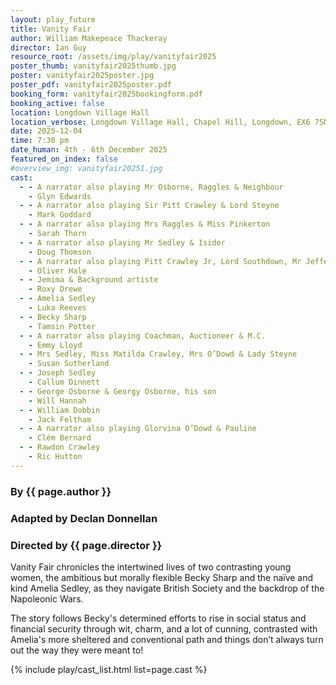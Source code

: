 ```yaml
---
layout: play_future
title: Vanity Fair
author: William Makepeace Thackeray
director: Ian Guy
resource_root: /assets/img/play/vanityfair2025
poster_thumb: vanityfair2025thumb.jpg
poster: vanityfair2025poster.jpg
poster_pdf: vanityfair2025poster.pdf
booking_form: vanityfair2025bookingform.pdf
booking_active: false
location: Longdown Village Hall
location_verbose: Longdown Village Hall, Chapel Hill, Longdown, EX6 7SN
date: 2025-12-04
time: 7:30 pm
date_human: 4th - 6th December 2025
featured_on_index: false
#overview_img: vanityfair20251.jpg
cast:
  - - A narrator also playing Mr Osborne, Raggles & Neighbour
    - Glyn Edwards
  - - A narrator also playing Sir Pitt Crawley & Lord Steyne
    - Mark Goddard
  - - A narrator also playing Mrs Raggles & Miss Pinkerton
    - Sarah Thorn
  - - A narrator also playing Mr Sedley & Isidor
    - Doug Thomson
  - - A narrator also playing Pitt Crawley Jr, Lord Southdown, Mr Jefferson-Jones & Mr Moss
    - Oliver Hale
  - - Jemima & Background artiste
    - Roxy Drewe
  - - Amelia Sedley
    - Luka Reeves
  - - Becky Sharp
    - Tamsin Potter
  - - A narrator also playing Coachman, Auctioneer & M.C.
    - Emmy Lloyd
  - - Mrs Sedley, Miss Matilda Crawley, Mrs O’Dowd & Lady Steyne
    - Susan Sutherland
  - - Joseph Sedley
    - Callum Dinnett
  - - George Osborne & Georgy Osborne, his son
    - Will Hannah
  - - William Dobbin
    - Jack Feltham
  - - A narrator also playing Glorvina O’Dowd & Pauline
    - Clém Bernard
  - - Rawdon Crawley
    - Ric Hutton
---
```


### By {{ page.author }}
### Adapted by Declan Donnellan
### Directed by {{ page.director }}

Vanity Fair chronicles the intertwined lives of two contrasting young women, the
ambitious but morally flexible Becky Sharp and the naïve and kind Amelia Sedley,
as they navigate British Society and the backdrop of the Napoleonic Wars.

The story follows Becky's determined efforts to rise in social status and
financial security through wit, charm, and a lot of cunning, contrasted with
Amelia's more sheltered and conventional path and things don’t always turn out
the way they were meant to!

{% include play/cast_list.html list=page.cast %}
